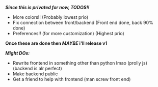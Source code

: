 ***Since this is privated for now, TODOS!!***

- More colors!! (Probably lowest prio)
- Fix connection between front/backend (Front end done, back 90% done)
- Preferences!! (for more customization) (Highest prio)

**Once these are done then *MAYBE* i'll release v1**

***Might DOs:***

- Rewrite frontend in something other than python lmao (prolly js) (backend is alr perfect)
- Make backend public
- Get a friend to help with frontend (man screw front end)
